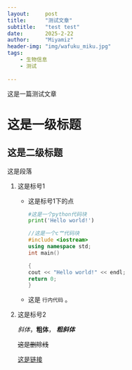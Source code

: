 ```yaml
---
layout:     post
title:      "测试文章"
subtitle:   "test test"
date:       2025-2-22
author:     "Miyamiz"
header-img: "img/wafuku_miku.jpg"
tags:
    - 生物信息
    - 测试
    
---
```


这是一篇测试文章

# 这是一级标题

## 这是二级标题

这是段落

1. 这是标号1

    * 这是标号1下的点

        ```python
        #这是一个python代码块
        print('Hello world!')
        ```

        ```cpp
        //这是一个c艹代码块
        #include <iostream>
        using namespace std;
        int main()
    
        {
        cout << "Hello world!" << endl;
        return 0;
        }
        ```

    * 这是 `行内代码` 。
2. 这是标号2

    *斜体*，**粗体**， ***粗斜体***
    
    ~~这是删除线~~

    [这是链接](https://chat.deepseek.com)

